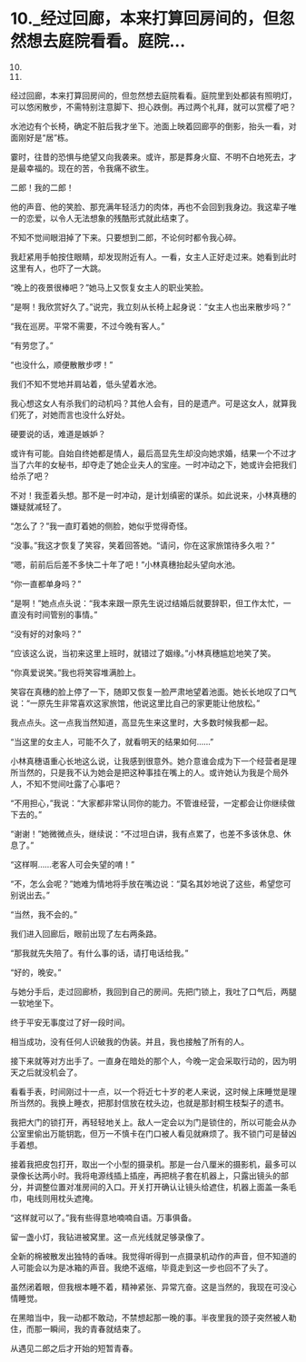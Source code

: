 # 10._经过回廊，本来打算回房间的，但忽然想去庭院看看。庭院...

10.

10.

经过回廊，本来打算回房间的，但忽然想去庭院看看。庭院里到处都装有照明灯，可以悠闲散步，不需特别注意脚下、担心跌倒。再过两个礼拜，就可以赏樱了吧？

水池边有个长椅，确定不脏后我才坐下。池面上映着回廊亭的倒影，抬头一看，对面刚好是“居”栋。

霎时，往昔的恐惧与绝望又向我袭来。或许，那是葬身火窟、不明不白地死去，才是最幸福的。现在的苦，令我痛不欲生。

二郎！我的二郎！

他的声音、他的笑脸、那充满年轻活力的肉体，再也不会回到我身边。我这辈子唯一的恋爱，以令人无法想象的残酷形式就此结束了。

不知不觉间眼泪掉了下来。只要想到二郎，不论何时都令我心碎。

我赶紧用手帕按住眼睛，却发现附近有人。一看，女主人正好走过来。她看到此时这里有人，也吓了一大跳。

“晚上的夜景很棒吧？”她马上又恢复女主人的职业笑脸。

“是啊！我欣赏好久了。”说完，我立刻从长椅上起身说：“女主人也出来散步吗？”

“我在巡房。平常不需要，不过今晚有客人。”

“有劳您了。”

“也没什么，顺便散散步啰！”

我们不知不觉地并肩站着，低头望着水池。

我心想这女人有杀我们的动机吗？其他人会有，目的是遗产。可是这女人，就算我们死了，对她而言也没什么好处。

硬要说的话，难道是嫉妒？

或许有可能。自始自终她都是情人，最后高显先生却没向她求婚，结果一个不过才当了六年的女秘书，却夺走了她企业夫人的宝座。一时冲动之下，她或许会把我们给杀了吧？

不对！我歪着头想。那不是一时冲动，是计划缜密的谋杀。如此说来，小林真穗的嫌疑就减轻了。

“怎么了？”我一直盯着她的侧脸，她似乎觉得奇怪。

“没事。”我这才恢复了笑容，笑着回答她。“请问，你在这家旅馆待多久啦？”

“嗯，前前后后差不多快二十年了吧！”小林真穗抬起头望向水池。

“你一直都单身吗？”

“是啊！”她点点头说：“我本来跟一原先生说过结婚后就要辞职，但工作太忙，一直没有时间管别的事情。”

“没有好的对象吗？”

“应该这么说，当初来这里上班时，就错过了姻缘。”小林真穗尴尬地笑了笑。

“你真爱说笑。”我也将笑容堆满脸上。

笑容在真穗的脸上停了一下，随即又恢复一脸严肃地望着池面。她长长地叹了口气说：“一原先生非常喜欢这家旅馆，他说这里比自己的家更能让他放松。”

我点点头。这一点我当然知道，高显先生来这里时，大多数时候我都一起。

“当这里的女主人，可能不久了，就看明天的结果如何……”

小林真穗语重心长地这么说，让我感到很意外。她介意谁会成为下一个经营者是理所当然的，只是我不认为她会是把这种事挂在嘴上的人。或许她认为我是个局外人，不知不觉间吐露了心事吧？

“不用担心，”我说：“大家都非常认同你的能力。不管谁经营，一定都会让你继续做下去的。”

“谢谢！”她微微点头，继续说：“不过坦白讲，我有点累了，也差不多该休息、休息了。”

“这样啊……老客人可会失望的唷！”

“不，怎么会呢？”她难为情地将手放在嘴边说：“莫名其妙地说了这些，希望您可别说出去。”

“当然，我不会的。”

我们进入回廊后，眼前出现了左右两条路。

“那我就先失陪了。有什么事的话，请打电话给我。”

“好的，晚安。”

与她分手后，走过回廊桥，我回到自己的房间。先把门锁上，我吐了口气后，两腿一软地坐下。

终于平安无事度过了好一段时间。

相当成功，没有任何人识破我的伪装。并且，我也接触了所有的人。

接下来就等对方出手了。一直身在暗处的那个人，今晚一定会采取行动的，因为明天之后就没机会了。

看看手表，时间刚过十一点，以一个将近七十岁的老人来说，这时候上床睡觉是理所当然的。我换上睡衣，把那封信放在枕头边，也就是那封桐生枝梨子的遗书。

我把大门的锁打开，再轻轻地关上。敌人一定会以为门是锁住的，所以可能会从办公室里偷出万能钥匙，但万一不慎卡在门口被人看见就麻烦了。我不锁门可是替凶手着想。

接着我把皮包打开，取出一个小型的摄录机。那是一台八厘米的摄影机，最多可以录像长达两小时。我将电源线插上插座，再把桃子套在机器上，只露出镜头的部分，并调整位置对准房间的入口。开关打开确认让镜头给遮住，机器上面盖一条毛巾，电线则用枕头遮掩。

“这样就可以了。”我有些得意地喃喃自语。万事俱备。

留一盏小灯，我钻进被窝里。这一点光线就足够录像了。

全新的棉被散发出独特的香味。我觉得听得到一点摄录机动作的声音，但不知道的人可能会以为是冰箱的声音。我绝不返缩，毕竟走到这一步也回不了头了。

虽然闭着眼，但我根本睡不着，精神紧张、异常亢奋。这是当然的，我现在可没心情睡觉。

在黑暗当中，我一动都不敢动，不禁想起那一晚的事。半夜里我的颈子突然被人勒住，而那一瞬间，我的青春就结束了。

从遇见二郎之后才开始的短暂青春。